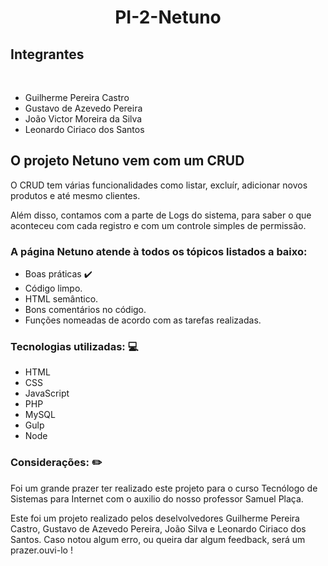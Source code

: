 <h1 class="text-red" align="center">PI-2-Netuno</h1>

<h2>Integrantes</h2> <br>
<div>
    <ul>
        <li>Guilherme Pereira Castro</li>
        <li>Gustavo de Azevedo Pereira</li>
        <li>João Victor Moreira da Silva</li>
        <li>Leonardo Ciriaco dos Santos</li>
    </ul>
</div>


<h2>O projeto Netuno vem com um CRUD</h2>
<p>O CRUD tem várias funcionalidades como listar, excluír, adicionar novos produtos e até mesmo clientes. </p>
<p>Além disso, contamos com a parte de Logs do sistema, para saber o que aconteceu com cada registro e com um controle simples de permissão.</p>


<h3>A página Netuno atende à todos os tópicos listados a baixo:</h2>
<div>
    <ul>
        <li>Boas práticas ✔️</li>
        <li>Código limpo.</li>
        <li>HTML semântico.</li>
        <li>Bons comentários no código.</li>
        <li>Funções nomeadas de acordo com as tarefas realizadas.</li>
    </ul>
</div>

<h3>Tecnologias utilizadas: 💻</h3>
<div>
    <ul>
        <li>HTML</li>
        <li>CSS</li>
        <li>JavaScript</li>
        <li>PHP</li>
        <li>MySQL</li>
        <li>Gulp</li>
        <li>Node</li>
    </ul>
</div>

<h3>Considerações: ✏️</h3>
<p>Foi um grande prazer ter realizado este projeto para o curso Tecnólogo de Sistemas para Internet com o auxilio do nosso professor Samuel Plaça.</p> 

<p>Este foi um projeto realizado pelos deselvolvedores Guilherme Pereira Castro, Gustavo de Azevedo Pereira, João Silva e Leonardo Ciriaco dos Santos. Caso notou algum erro, ou queira dar algum feedback, será um prazer.ouvi-lo !</p>
